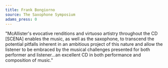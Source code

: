 ```yaml
---
title: Frank Bongiorno
source: The Saxophone Symposium
adams_press: 0
---
```

"McAllister's evocative renditions and virtuoso artistry throughout the CD [SCENA] enables the music, as well as the saxophone, to transcend the potential pitfalls inherent in an ambitious project of this nature and allow the listener to be embraced by the musical challenges presented for both performer and listener...an excellent CD in both performance and composition of music."